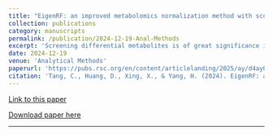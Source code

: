 ```yaml
---
title: "EigenRF: an improved metabolomics normalization method with scores for reproducibility evaluation on importance rankings of differential metabolites"
collection: publications
category: manuscripts
permalink: /publication/2024-12-19-Anal-Methods
excerpt: 'Screening differential metabolites is of great significance in biomarker discovery in metabolomics research. However, it is susceptible to unwanted variations introduced during experiments. Previous normalization methods have improved the accuracy of inter-group classification by eliminating systematic errors. Nonetheless, the classification ability of differential metabolites obtained through these methods still requires further enhancement, and the reproducibility evaluation on importance rankings of differential metabolites is often disregarded. The EigenRF algorithm was developed as an improvement over the previous metabolomics normalization method referred to as EigenMS, which aims to normalize metabolomics data. Furthermore, scoring metrics, including the local consistency (LC) and overall difference (OD) scores, were introduced to evaluate the reproducibility of importance rankings of differential metabolites from a dual perspective. After conducting validation on three publicly accessible datasets, the EigenRF method has demonstrated enhanced classification ability of differential metabolites as well as improved reproducibility. In summary, EigenRF enhances the reliability of differential metabolites in metabolomics research, benefiting the further exploration of molecular mechanisms underlying biological alterations in complex matrices. The EigenRF algorithm was implemented in an R package: https://www.github.com/YangHuaLab/EigenRF.'
date: 2024-12-19
venue: 'Analytical Methods'
paperurl: 'https://pubs.rsc.org/en/content/articlelanding/2025/ay/d4ay01569j'
citation: 'Tang, C., Huang, D., Xing, X., & Yang, H. (2024). EigenRF: an improved metabolomics normalization method with scores for reproducibility evaluation on importance rankings of differential metabolites. Analytical methods : advancing methods and applications, 17(1), 45–53.'
---
```

[Link to this paper](https://doi.org/10.1039/D4AY01569J)

[Download paper here](https://ai4sfrontline.github.io/files/2024-12-19-Anal-Methods.pdf)

---
